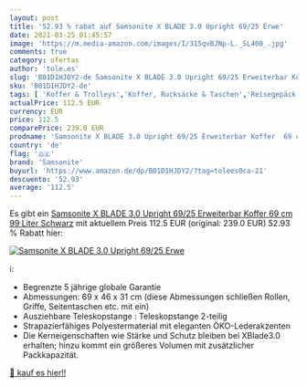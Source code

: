 ```yaml
---
layout: post
title: '52.93 % rabat auf Samsonite X BLADE 3.0 Upright 69/25 Erwe'
date: 2021-03-25 01:45:57
image: 'https://m.media-amazon.com/images/I/315qvBJNp-L._SL400_.jpg'
comments: true
category: ofertas
author: 'tole.es'
slug: 'B01D1HJDY2-de Samsonite X BLADE 3.0 Upright 69/25 Erweiterbar Koffer 69...'
sku: 'B01D1HJDY2-de'
tags: [ 'Koffer & Trolleys','Koffer, Rucksäcke & Taschen','Reisegepäck','samsonite', ]
actualPrice: 112.5 EUR
currency: EUR
price: 112.5
comparePrice: 239.0 EUR
prodname: 'Samsonite X BLADE 3.0 Upright 69/25 Erweiterbar Koffer  69 cm  99 Liter  Schwarz'
country: 'de'
flag: '🇩🇪'
brand: 'Samsonite'
buyurl: 'https://www.amazon.de/dp/B01D1HJDY2/?tag=tolees0ca-21'
descuento: '52.93'
average: '112.5'
---
```


Es gibt ein [Samsonite X BLADE 3.0 Upright 69/25 Erweiterbar Koffer  69 cm  99 Liter  Schwarz](https://www.amazon.de/dp/B01D1HJDY2/?tag=tolees0ca-21) mit aktuellem Preis 112.5 EUR (original: 239.0 EUR) 52.93 % Rabatt hier:

[![Samsonite X BLADE 3.0 Upright 69/25 Erwe](https://m.media-amazon.com/images/I/315qvBJNp-L._SL400_.jpg)](https://www.amazon.de/dp/B01D1HJDY2/?tag=tolees0ca-21)

ℹ️:

- Begrenzte 5 jährige globale Garantie
- Abmessungen: 69 x 46 x 31 cm (diese Abmessungen schließen Rollen, Griffe, Seitentaschen etc. mit ein)
- Ausziehbare Teleskopstange : Teleskopstange 2-teilig
- Strapazierfähiges Polyestermaterial mit eleganten ÖKO-Lederakzenten
- Die Kerneigenschaften wie Stärke und Schutz bleiben bei XBlade3.0 erhalten; hinzu kommt ein größeres Volumen mit zusätzlicher Packkapazität.

[🛒 kauf es hier!!](https://www.amazon.de/dp/B01D1HJDY2/?tag=tolees0ca-21)
